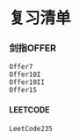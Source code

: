 # **复习清单** 
### 剑指OFFER
    Offer7
    Offer10I
    Offer10II
    Offer15
    
#### LEETCODE 

    LeetCode235
